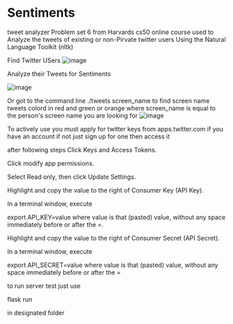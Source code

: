 # Sentiments
tweet analyzer
Problem set 6 from Harvards cs50 online course used to Analyze the tweets of existing or non-Pirvate twitter users Using
the Natural Language Toolkit (nltk)

Find Twitter USers
![image](https://user-images.githubusercontent.com/26131181/27068613-f8799bc6-4fde-11e7-89a5-4ca1d4290c66.png)


Analyze their Tweets for Sentiments

![image](https://user-images.githubusercontent.com/26131181/27069380-6de9e02a-4fe2-11e7-8fe2-4ad585f6981c.png)



Or got to the command line ./tweets screen_name       to find screen name tweets colord in red and green or orange where screen_name is equal to the person's screen name you are looking for
![image](https://user-images.githubusercontent.com/26131181/27069530-3477d5a8-4fe3-11e7-9ebe-663c54b3af16.png)

To actively use you must apply for twitter keys from apps.twitter.com if you have an account if not just sign up for one then access it

after following steps 
Click Keys and Access Tokens.

Click modify app permissions.

Select Read only, then click Update Settings.

Highlight and copy the value to the right of Consumer Key (API Key).

In a terminal window, execute

export API_KEY=value
where value is that (pasted) value, without any space immediately before or after the =.

Highlight and copy the value to the right of Consumer Secret (API Secret).

In a terminal window, execute

export API_SECRET=value
where value is that (pasted) value, without any space immediately before or after the =


to run server test just use

flask run

in designated folder

